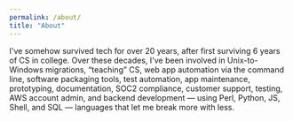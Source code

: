 ```yaml
---
permalink: /about/
title: "About"
---
```


I've somehow survived tech for over 20 years, after first surviving 6 years of CS in college. Over these decades, I've been involved in Unix-to-Windows migrations, “teaching” CS, web app automation via the command line, software packaging tools, test automation, app maintenance, prototyping, documentation, SOC2 compliance, customer support, testing, AWS account admin, and backend development — using Perl, Python, JS, Shell, and SQL — languages that let me break more with less.
